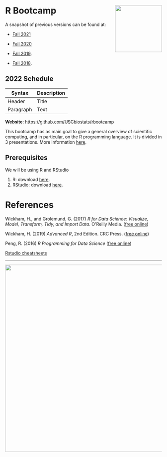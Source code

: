 # R Bootcamp <img src="fig/trojan-rlogo.svg" width="150px" align="right">

A snapshot of previous versions can be found at:


- [Fall 2021](https://github.com/USCbiostats/rbootcamp/tree/fy2021)

- [Fall 2020](https://github.com/USCbiostats/rbootcamp/tree/fall2020)
 
- [Fall 2019](https://github.com/USCbiostats/rbootcamp/tree/fall2019).

- [Fall 2018](https://github.com/USCbiostats/rbootcamp/tree/fall2018).


## 2022 Schedule

| Syntax      | Description |
| ----------- | ----------- |
| Header      | Title       |
| Paragraph   | Text        |


**Website**: https://github.com/USCbiostats/rbootcamp

This bootcamp has as main goal to give a general overview of scientific
computing, and in particular, on the R programming language. It is
divided in 3 presentations. More information [here](flyer/flyer.pdf).

## Prerequisites

We will be using R and RStudio

1.  R: download [here](https://cran.r-project.org/).
2.  RStudio: download [here](https://www.rstudio.com/products/rstudio/download/#download).

# References

Wickham, H., and Grolemund, G. (2017) *R for Data Science: Visualize, Model, Transform, Tidy, and Import Data*. O'Reilly Media. ([free online](http://r4ds.had.co.nz/))

Wickham, H. (2019) *Advanced R*, 2nd Edition. CRC Press. ([free online](https://adv-r.hadley.nz/))

Peng, R. (2016) *R Programming for Data Science* ([free online](https://bookdown.org/rdpeng/rprogdatascience))

[Rstudio cheatsheets](https://www.rstudio.com/resources/cheatsheets/)

----

<div align="center">

<img src="fig/hex-stickers.png" width="600px">

</div>
